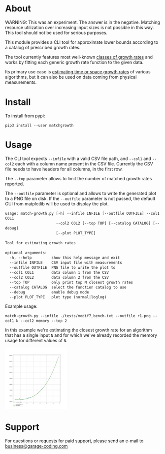 About
=====

WARNING: This was an experiment. The answer is in the negative. Matching resource utilization over increasing input sizes is not possible in this way. This tool should not be used for serious purposes. 

This module provides a CLI tool for approximate lower bounds according to a catalog of prescribed growth rates.

The tool currently features most well-known [classes of growth rates](https://en.wikipedia.org/wiki/Time_complexity#Table_of_common_time_complexities)
and works by fitting each generic growth rate function to the given data.

Its primary use case is [estimating time or space growth rates](https://en.wikipedia.org/wiki/Analysis_of_algorithms#Growth_rate_analysis_of_other_resources) of various
algorithms, but it can also be used on data coming from physical measurements.

Install
=======

To install from pypi:

    pip3 install --user matchgrowth

Usage
=====

The CLI tool expects `--infile` with a valid CSV file path, and `--col1` and `--col2` each with a column name
present in the CSV file. Currently the CSV file needs to have headers for all columns, in the first row.

The `--top` parameter allows to limit the number of matched growth rates reported.

The `--outfile` parameter is optional and allows to write the generated plot to a PNG file on disk.
If the `--outfile` parameter is not passed, the default GUI from matplotlib will be used to display the plot.

    usage: match-growth.py [-h] --infile INFILE [--outfile OUTFILE] --col1 COL1
                           --col2 COL2 [--top TOP] [--catalog CATALOG] [--debug]
                           [--plot PLOT_TYPE]

    Tool for estimating growth rates

    optional arguments:
      -h, --help         show this help message and exit
      --infile INFILE    CSV input file with measurements
      --outfile OUTFILE  PNG file to write the plot to
      --col1 COL1        data column 1 from the CSV
      --col2 COL2        data column 2 from the CSV
      --top TOP          only print top N closest growth rates
      --catalog CATALOG  select the function catalog to use
      --debug            enable debug mode
      --plot PLOT_TYPE   plot type (normal|loglog)

Example usage:

    match-growth.py --infile ./tests/modif7_bench.txt --outfile r1.png --col1 N --col2 memory --top 2

In this example we're estimating the closest growth rate for an algorithm that has a single input `N` and for which we've
already recorded the memory usage for different values of `N`.

<img src="https://raw.githubusercontent.com/wsdookadr/matchgrowth/master/example.png" alt="drawing" style="width:200px;"/>

Support
==================

For questions or requests for paid support, please send an e-mail to business@garage-coding.com

